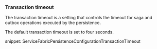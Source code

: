 ### Transaction timeout

The transaction timeout is a setting that controls the timeout for saga and outbox operations executed by the persistence.

The default transaction timeout is set to four seconds.

snippet: ServiceFabricPersistenceConfigurationTransactionTimeout
